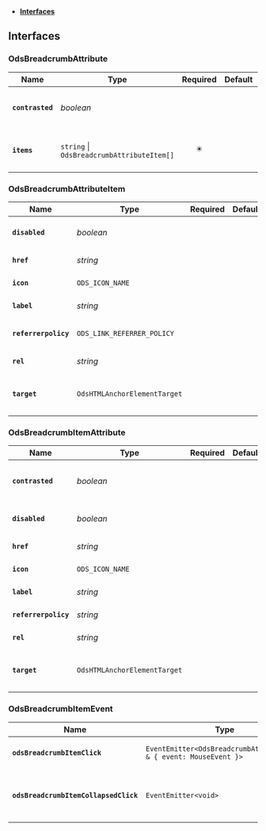 * [**Interfaces**](#interfaces)

## Interfaces

### OdsBreadcrumbAttribute
|Name | Type | Required | Default | Description|
|---|---|:---:|---|---|
|**`contrasted`** | _boolean_ |  |  | contrasted or not: see component principles|
|**`items`** | `string` \| `OdsBreadcrumbAttributeItem[]` | ✴️ |  | List of breadcrumb items to display|

### OdsBreadcrumbAttributeItem
|Name | Type | Required | Default | Description|
|---|---|:---:|---|---|
|**`disabled`** | _boolean_ |  |  | Item should be disabled or not|
|**`href`** | _string_ |  |  | Item link to redirect to|
|**`icon`** | `ODS_ICON_NAME` |  |  | Icon to display|
|**`label`** | _string_ |  |  | Text to display|
|**`referrerpolicy`** | `ODS_LINK_REFERRER_POLICY` |  |  | Link referrer policy|
|**`rel`** | _string_ |  |  | Link relationship|
|**`target`** | `OdsHTMLAnchorElementTarget` |  |  | Specifies where to open the link|

### OdsBreadcrumbItemAttribute
|Name | Type | Required | Default | Description|
|---|---|:---:|---|---|
|**`contrasted`** | _boolean_ |  |  | contrasted or not: see component principles|
|**`disabled`** | _boolean_ |  |  | Item should be disabled or not|
|**`href`** | _string_ |  |  | Item link to redirect to|
|**`icon`** | `ODS_ICON_NAME` |  |  | Icon to display|
|**`label`** | _string_ |  |  | Text to display|
|**`referrerpolicy`** | _string_ |  |  | Link referrer policy|
|**`rel`** | _string_ |  |  | Link relationship|
|**`target`** | `OdsHTMLAnchorElementTarget` |  |  | Link target typeSpecifies where to open the link|

### OdsBreadcrumbItemEvent
|Name | Type | Required | Default | Description|
|---|---|:---:|---|---|
|**`odsBreadcrumbItemClick`** | `EventEmitter<OdsBreadcrumbAttributeItem & { event: MouseEvent }>` | ✴️ |  | Event triggered item click|
|**`odsBreadcrumbItemCollapsedClick`** | `EventEmitter<void>` | ✴️ |  | Event triggered on collapsed item click|